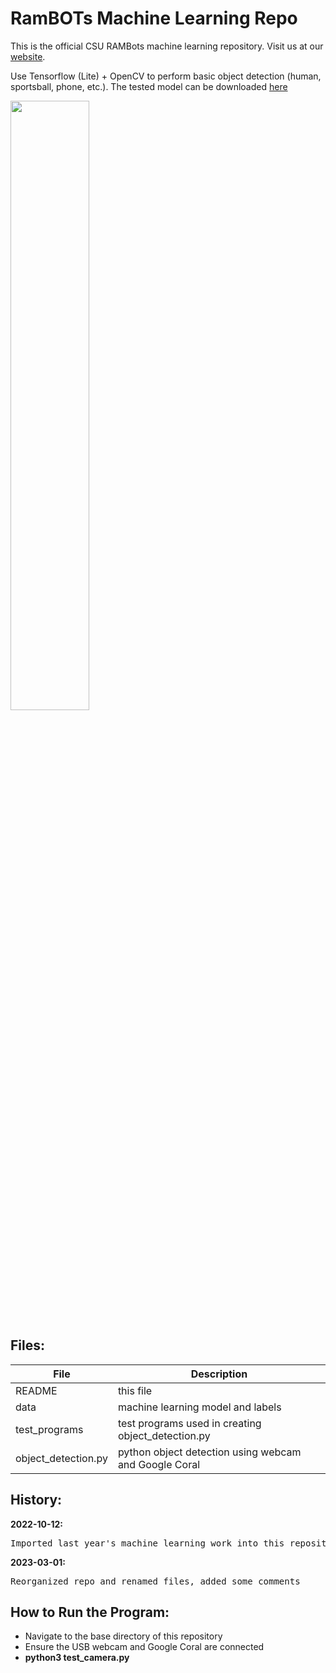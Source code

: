 # RamBOTs Machine Learning Repo
                   
This is the official CSU RAMBots machine learning repository. 
Visit us at our [website](https://projects-web.engr.colostate.edu/ece-sr-design/AY22/RamBOTs).

Use Tensorflow (Lite) + OpenCV to perform basic object detection (human, sportsball, phone, etc.).
The tested model can be downloaded [here](https://storage.googleapis.com/download.tensorflow.org/models/tflite/coco_ssd_mobilenet_v1_1.0_quant_2018_06_29.zip)

<img src="https://user-images.githubusercontent.com/112744753/196563382-2745e707-77d6-42d5-98a0-a29530e21c9a.png" width=50% height=50%>

Files:
------

| File        | Description           |
| ------------- |-------------|
| README      | this file |
| data        |  machine learning model and labels     |
| test_programs        | test programs used in creating object_detection.py      |
| object_detection.py        | python object detection using webcam and Google Coral      |


  
History:
--------
  
 **2022-10-12:**  
 <pre>Imported last year's machine learning work into this repository</pre>  

 **2023-03-01:**  
 <pre>Reorganized repo and renamed files, added some comments</pre>  

## How to Run the Program:
- Navigate to the base directory of this repository
- Ensure the USB webcam and Google Coral are connected
- **python3 test_camera.py**
